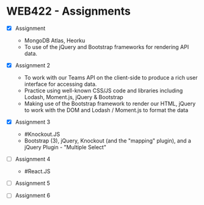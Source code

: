 # WEB422 - Assignments

- [x] Assignment 
   - MongoDB Atlas, Heorku
   - To use of the jQuery and Bootstrap frameworks for rendering API data.
- [x] Assignment 2
   - To work with our Teams API on the client-side to produce a rich user interface for accessing data. 
   - Practice using well-known CSS/JS code and libraries including Lodash, Moment.js, jQuery & Bootstrap
   - Making use of the Bootstrap framework to render our HTML, jQuery to work with the DOM and Lodash / Moment.js to format the data
- [x] Assignment 3
   - #Knockout.JS
   - Bootstrap (3), jQuery, Knockout (and the "mapping" plugin), and a jQuery Plugin - "Multiple Select"
- [ ] Assignment 4
   - #React.JS
- [ ] Assignment 5
- [ ] Assignment 6

